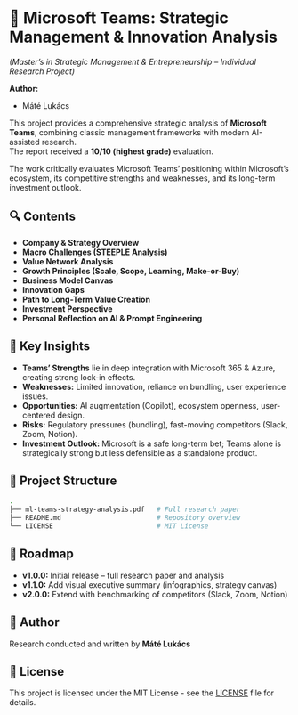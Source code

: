 # 📘 Microsoft Teams: Strategic Management & Innovation Analysis  

*(Master’s in Strategic Management & Entrepreneurship – Individual Research Project)*  

**Author:**  
- Máté Lukács  

This project provides a comprehensive strategic analysis of **Microsoft Teams**, combining classic management frameworks with modern AI-assisted research.  
The report received a **10/10 (highest grade)** evaluation.  

The work critically evaluates Microsoft Teams’ positioning within Microsoft’s ecosystem, its competitive strengths and weaknesses, and its long-term investment outlook.  


## 🔍 Contents  

- **Company & Strategy Overview**  
- **Macro Challenges (STEEPLE Analysis)**  
- **Value Network Analysis**  
- **Growth Principles (Scale, Scope, Learning, Make-or-Buy)**  
- **Business Model Canvas**  
- **Innovation Gaps**  
- **Path to Long-Term Value Creation**  
- **Investment Perspective**  
- **Personal Reflection on AI & Prompt Engineering**  


## 📑 Key Insights  

- **Teams’ Strengths** lie in deep integration with Microsoft 365 & Azure, creating strong lock-in effects.  
- **Weaknesses:** Limited innovation, reliance on bundling, user experience issues.  
- **Opportunities:** AI augmentation (Copilot), ecosystem openness, user-centered design.  
- **Risks:** Regulatory pressures (bundling), fast-moving competitors (Slack, Zoom, Notion).  
- **Investment Outlook:** Microsoft is a safe long-term bet; Teams alone is strategically strong but less defensible as a standalone product.  


## 📁 Project Structure
```bash
.
├── ml-teams-strategy-analysis.pdf   # Full research paper
├── README.md                        # Repository overview
└── LICENSE                          # MIT License
```


## 🚀 Roadmap  

- **v1.0.0:** Initial release – full research paper and analysis  
- **v1.1.0:** Add visual executive summary (infographics, strategy canvas)  
- **v2.0.0:** Extend with benchmarking of competitors (Slack, Zoom, Notion)  



## 👤 Author  

Research conducted and written by **Máté Lukács**  


## 📄 License  

This project is licensed under the MIT License - see the [LICENSE](LICENSE) file for details.  

